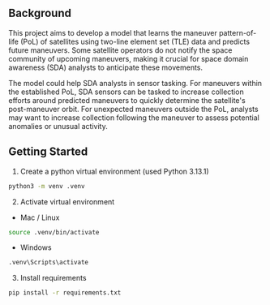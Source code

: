 ## Background

This project aims to develop a model that learns the maneuver pattern-of-life (PoL) of satellites using two-line element set (TLE) data and predicts future maneuvers. Some satellite operators do not notify the space community of upcoming maneuvers, making it crucial for space domain awareness (SDA) analysts to anticipate these movements.

The model could help SDA analysts in sensor tasking. For maneuvers within the established PoL, SDA sensors can be tasked to increase collection efforts around predicted maneuvers to quickly determine the satellite's post-maneuver orbit. For unexpected maneuvers outside the PoL, analysts may want to increase collection following the maneuver to assess potential anomalies or unusual activity.

## Getting Started

1. Create a python virtual environment (used Python 3.13.1)

```sh
python3 -m venv .venv
```

2. Activate virtual environment 

- Mac / Linux

```sh
source .venv/bin/activate
```

- Windows

```sh
.venv\Scripts\activate
```

3. Install requirements

```sh
pip install -r requirements.txt
```
